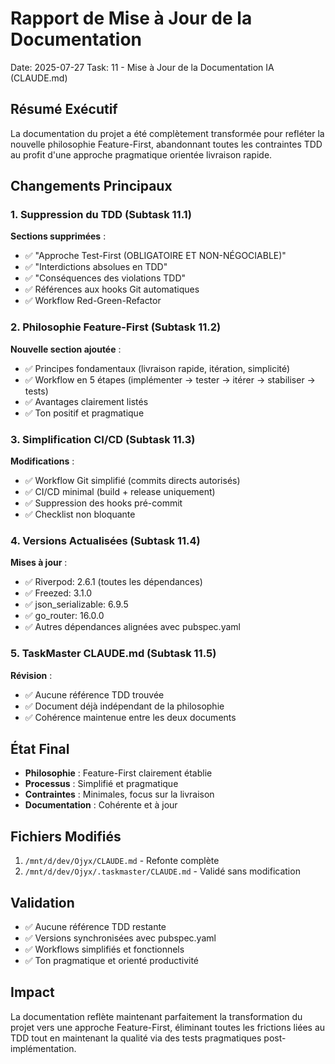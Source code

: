 # Rapport de Mise à Jour de la Documentation
Date: 2025-07-27
Task: 11 - Mise à Jour de la Documentation IA (CLAUDE.md)

## Résumé Exécutif
La documentation du projet a été complètement transformée pour refléter la nouvelle philosophie Feature-First, abandonnant toutes les contraintes TDD au profit d'une approche pragmatique orientée livraison rapide.

## Changements Principaux

### 1. Suppression du TDD (Subtask 11.1)
**Sections supprimées** :
- ✅ "Approche Test-First (OBLIGATOIRE ET NON-NÉGOCIABLE)"
- ✅ "Interdictions absolues en TDD"
- ✅ "Conséquences des violations TDD"
- ✅ Références aux hooks Git automatiques
- ✅ Workflow Red-Green-Refactor

### 2. Philosophie Feature-First (Subtask 11.2)
**Nouvelle section ajoutée** :
- ✅ Principes fondamentaux (livraison rapide, itération, simplicité)
- ✅ Workflow en 5 étapes (implémenter → tester → itérer → stabiliser → tests)
- ✅ Avantages clairement listés
- ✅ Ton positif et pragmatique

### 3. Simplification CI/CD (Subtask 11.3)
**Modifications** :
- ✅ Workflow Git simplifié (commits directs autorisés)
- ✅ CI/CD minimal (build + release uniquement)
- ✅ Suppression des hooks pré-commit
- ✅ Checklist non bloquante

### 4. Versions Actualisées (Subtask 11.4)
**Mises à jour** :
- ✅ Riverpod: 2.6.1 (toutes les dépendances)
- ✅ Freezed: 3.1.0
- ✅ json_serializable: 6.9.5
- ✅ go_router: 16.0.0
- ✅ Autres dépendances alignées avec pubspec.yaml

### 5. TaskMaster CLAUDE.md (Subtask 11.5)
**Révision** :
- ✅ Aucune référence TDD trouvée
- ✅ Document déjà indépendant de la philosophie
- ✅ Cohérence maintenue entre les deux documents

## État Final
- **Philosophie** : Feature-First clairement établie
- **Processus** : Simplifié et pragmatique
- **Contraintes** : Minimales, focus sur la livraison
- **Documentation** : Cohérente et à jour

## Fichiers Modifiés
1. `/mnt/d/dev/Ojyx/CLAUDE.md` - Refonte complète
2. `/mnt/d/dev/Ojyx/.taskmaster/CLAUDE.md` - Validé sans modification

## Validation
- ✅ Aucune référence TDD restante
- ✅ Versions synchronisées avec pubspec.yaml
- ✅ Workflows simplifiés et fonctionnels
- ✅ Ton pragmatique et orienté productivité

## Impact
La documentation reflète maintenant parfaitement la transformation du projet vers une approche Feature-First, éliminant toutes les frictions liées au TDD tout en maintenant la qualité via des tests pragmatiques post-implémentation.